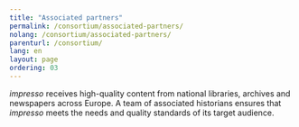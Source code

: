 ```yaml
---
title: "Associated partners"
permalink: /consortium/associated-partners/
nolang: /consortium/associated-partners/
parenturl: /consortium/
lang: en
layout: page
ordering: 03
---
```


<!-- content here will serve as an intro. Cfr. _layouts/consortium.html -->
*impresso* receives high-quality content from national libraries, archives and newspapers across Europe. A team of associated historians ensures that *impresso* meets the needs and quality standards of its target audience. 

